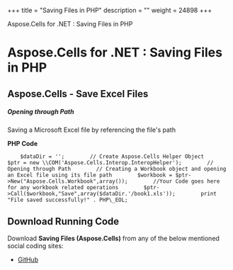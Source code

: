+++
title = "Saving Files in PHP" 
description = "" 
weight = 24898 
+++

Aspose.Cells for .NET : Saving Files in PHP  

# Aspose.Cells for .NET : Saving Files in PHP


## Aspose.Cells - Save Excel Files

##### Opening through Path

Saving a Microsoft Excel file by referencing the file's path

**PHP Code**

        $dataDir = '';        // Create Aspose.Cells Helper Object        $ptr = new \\COM('Aspose.Cells.Interop.InteropHelper');        // Opening through Path        // Creating a Workbook object and opening an Excel file using its file path        $workbook = $ptr->New("Aspose.Cells.Workbook",array());        //Your Code goes here for any workbook related operations        $ptr->Call($workbook,"Save",array($dataDir.'/book1.xls'));        print "File saved successfully!" . PHP\_EOL;

## Download Running Code

Download **Saving Files (Aspose.Cells)** from any of the below mentioned social coding sites:

*   [GitHub](https://github.com/aspose-cells/Aspose.Cells-for-.NET/blob/master/Plugins/Aspose_Cells_NET_for_PHP/src/aspose/cells/WorkingWithFiles/FileHandlingFeatures/SavingFiles.php)

